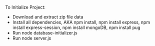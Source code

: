 To Initialize Project:
- Download and extract zip file data
- Install all dependencies, AKA npm install, npm install express, npm install express-session, npm install mongoDB, npm install pug
- Run node database-initializer.js
- Run node server.js
